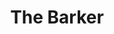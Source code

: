 ---
title: The Barker
year: 1949
opening_date: 1949-05-20
closing_date: 1949-05-27
layout: productions
featured_image: 
image_caption:
image_credit:
playbill:
category:
Theatre: Theatre Jacksonville
Venue: Little Theatre
cast:
  Chris Miller: Charles Pait
  His Girl: Dinny Irvine
  Hap: E.L. Patton, Jr.
  Doc Rice: Don Heebner
  Young Man: Donald Stauss
  Lou: Grace E. Miles
  Nifty Miller: James W. Reed
  Maw Benson: Jean Heebner
  Carrie: Mary Thornton
  Cleo: Polly Clendenning
  Colonel Gowdy: Roy Meischner
  Sailor West: C. Eugene Sayre
  A Hick: C.A. Gillis, Jr.
  T-Bone: E.J. Walston
  Dancer:
    - Margie Atlas
    - Mary Lee Lindenthaler
    - Sue Miller
  Townspeople: 
    - Barbara Bassett
    - Donald Wright
    - Edward Keisling
    - Eula Mae Snow
    - Lois LeBrun
    - Lucile Logan
    - Margaret Lafferty 
    - Natalie Clarke
crew:
  Director: Paul E. Geisenhof
  Stage Manager: Nina Branch
  Assistant Stage Manager:
    - Eula Mae Snow
    - Lucile Logan
  Set Design: Duke LeBrun
  Lighting controls: Natalie Clarke
  Construction and Staging:
    - A.P. Simpson
    - Donald Wright
    - Edward Keisling
    - Karen O'Shaughnessy
    - Vonnie Patton
  Make-up assistant:
    - Alice Ahern
    - Barbara Bassett
    - Betty Jane Mizelle
    - Elmo Lehman
    - Louise Elkins
    - Mickey Meischner
    - Mrs. Budd Porter
  Costume Assistant:
    - June Stoy
    - Karen O'Shaughnessy
    - Laurel Barton
    - Mrs. Lewis Marks
  Property Assistant: 
    - Margaret Lafferty 
    - Margie Atlas
  Show-front Poster Design: Jay Harder
  Theatre Posters: Martha Lockard
understudies:
orchestra:
  Steel Guitar:
    - Barbara Johnson
    - Mrs. Lucille Hodgson
  String Bass: Beverly Hunt
  Spanish Guitar: Bill Fields
  Accordian: Jack Long
external_links:
---